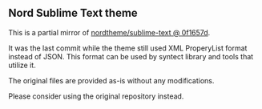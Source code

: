 ## Nord Sublime Text theme

This is a partial mirror of [nordtheme/sublime-text @ 0f1657d](https://github.com/nordtheme/sublime-text/tree/0f1657daa79797ad9cd1e3caa92e2cb277571b0b).

It was the last commit while the theme still used XML ProperyList format instead of JSON. This format can be used by syntect library and tools that utilize it.

The original files are provided as-is without any modifications.

Please consider using the original repository instead.
